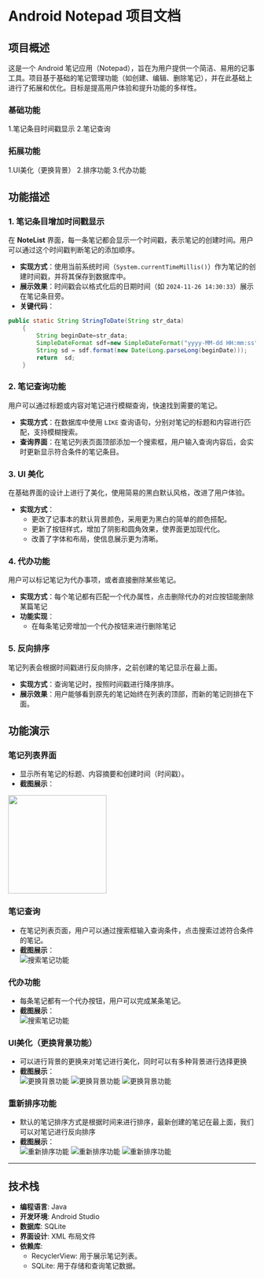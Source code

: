 
# Android Notepad 项目文档

## 项目概述

这是一个 Android 笔记应用（Notepad），旨在为用户提供一个简洁、易用的记事工具。项目基于基础的笔记管理功能（如创建、编辑、删除笔记），并在此基础上进行了拓展和优化。目标是提高用户体验和提升功能的多样性。

### 基础功能
1.笔记条目时间戳显示 2.笔记查询

### 拓展功能
1.UI美化（更换背景） 2.排序功能 3.代办功能

## 功能描述

### 1. **笔记条目增加时间戳显示**
在 **NoteList** 界面，每一条笔记都会显示一个时间戳，表示笔记的创建时间。用户可以通过这个时间戳判断笔记的添加顺序。

- **实现方式**：使用当前系统时间（`System.currentTimeMillis()`）作为笔记的创建时间戳，并将其保存到数据库中。
- **展示效果**：时间戳会以格式化后的日期时间（如 `2024-11-26 14:30:33`）展示在笔记条目旁。
- **关键代码**：
```java
public static String StringToDate(String str_data)
    {
        String beginDate=str_data;
        SimpleDateFormat sdf=new SimpleDateFormat("yyyy-MM-dd HH:mm:ss");
        String sd = sdf.format(new Date(Long.parseLong(beginDate)));
        return  sd;
    }
```

### 2. **笔记查询功能**
用户可以通过标题或内容对笔记进行模糊查询，快速找到需要的笔记。

- **实现方式**：在数据库中使用 `LIKE` 查询语句，分别对笔记的标题和内容进行匹配，支持模糊搜索。
- **查询界面**：在笔记列表页面顶部添加一个搜索框，用户输入查询内容后，会实时更新显示符合条件的笔记条目。

### 3. **UI 美化**
在基础界面的设计上进行了美化，使用简易的黑白默认风格，改进了用户体验。

- **实现方式**：
    - 更改了记事本的默认背景颜色，采用更为黑白的简单的颜色搭配。
    - 更新了按钮样式，增加了阴影和圆角效果，使界面更加现代化。
    - 改善了字体和布局，使信息展示更为清晰。

### 4. **代办功能**
用户可以标记笔记为代办事项，或者直接删除某些笔记。

- **实现方式**：每个笔记都有匹配一个代办属性，点击删除代办的对应按钮能删除某篇笔记
- **功能实现**：
    - 在每条笔记旁增加一个代办按钮来进行删除笔记

### 5. **反向排序**
笔记列表会根据时间戳进行反向排序，之前创建的笔记显示在最上面。

- **实现方式**：查询笔记时，按照时间戳进行降序排序。
- **展示效果**：用户能够看到原先的笔记始终在列表的顶部，而新的笔记则排在下面。

## 功能演示

### 笔记列表界面
- 显示所有笔记的标题、内容摘要和创建时间（时间戳）。
- **截图展示**：  
<img src="screenshots/1.png" width="200" height="auto"/>

### 笔记查询
- 在笔记列表页面，用户可以通过搜索框输入查询条件，点击搜索过滤符合条件的笔记。
- **截图展示**：  
  ![搜索笔记功能](screenshots/2.png)

### 代办功能
- 每条笔记都有一个代办按钮，用户可以完成某条笔记。
- **截图展示**：  
  ![搜索笔记功能](screenshots/9.png)

### UI美化（更换背景功能）
- 可以进行背景的更换来对笔记进行美化，同时可以有多种背景进行选择更换
- **截图展示**：  
  ![更换背景功能](screenshots/3.png)
  ![更换背景功能](screenshots/4.png)
  ![更换背景功能](screenshots/5.png)

### 重新排序功能
- 默认的笔记排序方式是根据时间来进行排序，最新创建的笔记在最上面，我们可以对笔记进行反向排序
- **截图展示**：  
  ![重新排序功能](screenshots/6.png)
  ![重新排序功能](screenshots/7.png)
  ![重新排序功能](screenshots/8.png)

---

## 技术栈

- **编程语言**: Java
- **开发环境**: Android Studio
- **数据库**: SQLite
- **界面设计**: XML 布局文件
- **依赖库**:
    - RecyclerView: 用于展示笔记列表。
    - SQLite: 用于存储和查询笔记数据。

